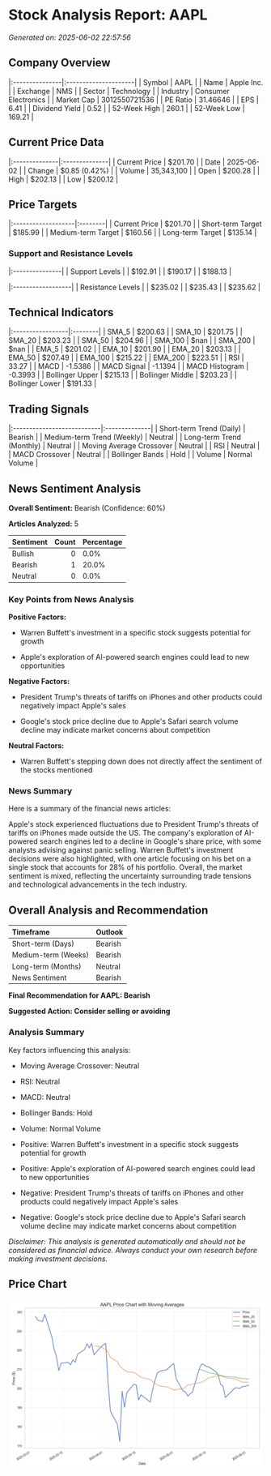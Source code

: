 # Stock Analysis Report: AAPL

*Generated on: 2025-06-02 22:57:56*


## Company Overview

|:---------------|:---------------------|
| Symbol         | AAPL                 |
| Name           | Apple Inc.           |
| Exchange       | NMS                  |
| Sector         | Technology           |
| Industry       | Consumer Electronics |
| Market Cap     | 3012550721536        |
| PE Ratio       | 31.46646             |
| EPS            | 6.41                 |
| Dividend Yield | 0.52                 |
| 52-Week High   | 260.1                |
| 52-Week Low    | 169.21               |


## Current Price Data

|:--------------|:--------------|
| Current Price | $201.70       |
| Date          | 2025-06-02    |
| Change        | $0.85 (0.42%) |
| Volume        | 35,343,100    |
| Open          | $200.28       |
| High          | $202.13       |
| Low           | $200.12       |


## Price Targets

|:-------------------|:--------|
| Current Price      | $201.70 |
| Short-term Target  | $185.99 |
| Medium-term Target | $160.56 |
| Long-term Target   | $135.14 |


### Support and Resistance Levels

|:---------------|
| Support Levels |
| $192.91        |
| $190.17        |
| $188.13        |


|:------------------|
| Resistance Levels |
| $235.02           |
| $235.43           |
| $235.62           |


## Technical Indicators

|:-----------------|:--------|
| SMA_5            | $200.63 |
| SMA_10           | $201.75 |
| SMA_20           | $203.23 |
| SMA_50           | $204.96 |
| SMA_100          | $nan    |
| SMA_200          | $nan    |
| EMA_5            | $201.02 |
| EMA_10           | $201.90 |
| EMA_20           | $203.13 |
| EMA_50           | $207.49 |
| EMA_100          | $215.22 |
| EMA_200          | $223.51 |
| RSI              | 33.27   |
| MACD             | -1.5386 |
| MACD Signal      | -1.1394 |
| MACD Histogram   | -0.3993 |
| Bollinger Upper  | $215.13 |
| Bollinger Middle | $203.23 |
| Bollinger Lower  | $191.33 |


## Trading Signals

|:---------------------------|:--------------|
| Short-term Trend (Daily)   | Bearish       |
| Medium-term Trend (Weekly) | Neutral       |
| Long-term Trend (Monthly)  | Neutral       |
| Moving Average Crossover   | Neutral       |
| RSI                        | Neutral       |
| MACD Crossover             | Neutral       |
| Bollinger Bands            | Hold          |
| Volume                     | Normal Volume |


## News Sentiment Analysis

**Overall Sentiment:** Bearish (Confidence: 60%)

**Articles Analyzed:** 5


| Sentiment   |   Count | Percentage   |
|:------------|--------:|:-------------|
| Bullish     |       0 | 0.0%         |
| Bearish     |       1 | 20.0%        |
| Neutral     |       0 | 0.0%         |


### Key Points from News Analysis

**Positive Factors:**

- Warren Buffett's investment in a specific stock suggests potential for growth

- Apple's exploration of AI-powered search engines could lead to new opportunities



**Negative Factors:**

- President Trump's threats of tariffs on iPhones and other products could negatively impact Apple's sales

- Google's stock price decline due to Apple's Safari search volume decline may indicate market concerns about competition



**Neutral Factors:**

- Warren Buffett's stepping down does not directly affect the sentiment of the stocks mentioned



### News Summary

Here is a summary of the financial news articles:

Apple's stock experienced fluctuations due to President Trump's threats of tariffs on iPhones made outside the US. The company's exploration of AI-powered search engines led to a decline in Google's share price, with some analysts advising against panic selling. Warren Buffett's investment decisions were also highlighted, with one article focusing on his bet on a single stock that accounts for 28% of his portfolio. Overall, the market sentiment is mixed, reflecting the uncertainty surrounding trade tensions and technological advancements in the tech industry.


## Overall Analysis and Recommendation

| Timeframe           | Outlook   |
|:--------------------|:----------|
| Short-term (Days)   | Bearish   |
| Medium-term (Weeks) | Bearish   |
| Long-term (Months)  | Neutral   |
| News Sentiment      | Bearish   |


**Final Recommendation for AAPL: Bearish**

**Suggested Action: Consider selling or avoiding**


### Analysis Summary

Key factors influencing this analysis:

- Moving Average Crossover: Neutral

- RSI: Neutral

- MACD: Neutral

- Bollinger Bands: Hold

- Volume: Normal Volume

- Positive: Warren Buffett's investment in a specific stock suggests potential for growth

- Positive: Apple's exploration of AI-powered search engines could lead to new opportunities

- Negative: President Trump's threats of tariffs on iPhones and other products could negatively impact Apple's sales

- Negative: Google's stock price decline due to Apple's Safari search volume decline may indicate market concerns about competition



*Disclaimer: This analysis is generated automatically and should not be considered as financial advice. Always conduct your own research before making investment decisions.*



## Price Chart

![AAPL Price Chart](reports\charts\AAPL_price_chart.png)
